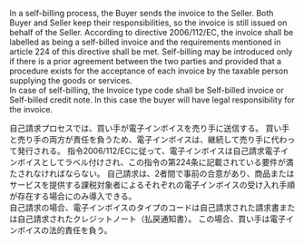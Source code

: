 In a self-billing process, the Buyer sends the invoice to the Seller. Both Buyer and Seller keep their responsibilities, so the invoice is still issued on behalf of the Seller. According to directive 2006/112/EC, the invoice shall be labelled as being a self-billed invoice and the requirements mentioned in article 224 of this directive shall be met. Self-billing may be introduced only if there is a prior agreement between the two parties and provided that a procedure exists for the acceptance of each invoice by the taxable person supplying the goods or services.  
In case of self-billing, the Invoice type code shall be Self-billed invoice or Self-billed credit note. In this case the buyer will have legal responsibility for the invoice.  

自己請求プロセスでは、買い手が電子インボイスを売り手に送信する。 買い手と売り手の両方が責任を負うため、電子インボイスは、継続して売り手に代わって発行される。 指令2006/112/ECに従って、電子インボイスは自己請求電子インボイスとしてラベル付けされ、この指令の第224条に記載されている要件が満たされなければならない。 自己請求は、2者間で事前の合意があり、商品またはサービスを提供する課税対象者によるそれぞれの電子インボイスの受け入れ手順が存在する場合にのみ導入できる。  
自己請求の場合、電子インボイスのタイプのコードは自己請求された請求書または自己請求されたクレジットノート（払戻通知書）。 この場合、買い手は電子インボイスの法的責任を負う。
